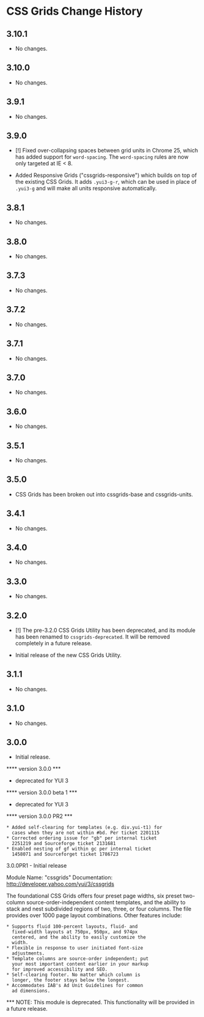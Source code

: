 CSS Grids Change History
========================

3.10.1
------

* No changes.

3.10.0
------

* No changes.

3.9.1
-----

* No changes.

3.9.0
-----

* [!] Fixed over-collapsing spaces between grid units in Chrome 25, which has
  added support for `word-spacing`. The `word-spacing` rules are now only
  targeted at IE < 8.

* Added Responsive Grids ("cssgrids-responsive") which builds on top of the
  existing CSS Grids. It adds `.yui3-g-r`, which can be used in place of
  `.yui3-g` and will make all units responsive automatically.

3.8.1
-----

* No changes.

3.8.0
-----

* No changes.

3.7.3
-----

* No changes.

3.7.2
-----

* No changes.

3.7.1
-----

* No changes.

3.7.0
-----

* No changes.

3.6.0
-----

  * No changes.

3.5.1
-----

  * No changes.

3.5.0
-----

  * CSS Grids has been broken out into cssgrids-base and cssgrids-units.


3.4.1
-----

  * No changes.


3.4.0
-----

  * No changes.


3.3.0
-----

  * No changes.


3.2.0
-----

  * [!] The pre-3.2.0 CSS Grids Utility has been deprecated, and its
    module has been renamed to `cssgrids-deprecated`. It will be removed
    completely in a future release.

  * Initial release of the new CSS Grids Utility.


3.1.1
-----

  * No changes.


3.1.0
-----

  * No changes.


3.0.0
-----

  * Initial release.

**** version 3.0.0 ***
  * deprecated for YUI 3

**** version 3.0.0 beta 1 ***
  * deprecated for YUI 3

**** version 3.0.0 PR2 ***

    * Added self-clearing for templates (e.g. div.yui-t1) for
      cases when they are not within #bd. Per ticket 2201115
    * Corrected ordering issue for "gb" per internal ticket
      2251219 and Sourceforge ticket 2131681
    * Enabled nesting of gf within gc per internal ticket
      1458071 and Sourceforget ticket 1786723

3.0.0PR1 - Initial release

Module Name: "cssgrids"
Documentation: http://developer.yahoo.com/yui/3/cssgrids

The foundational CSS Grids offers four preset page widths,
six preset two-column source-order-independent content
templates, and the ability to stack and nest subdivided
regions of two, three, or four columns. The file provides
over 1000 page layout combinations. Other features include:

    * Supports fluid 100-percent layouts, fluid- and
      fixed-width layouts at 750px, 950px, and 974px
      centered, and the ability to easily customize the
      width.
    * Flexible in response to user initiated font-size
      adjustments.
    * Template columns are source-order independent; put
      your most important content earlier in your markup
      for improved accessibility and SEO.
    * Self-clearing footer. No matter which column is
      longer, the footer stays below the longest.
    * Accommodates IAB's Ad Unit Guidelines for common
      ad dimensions.

*** NOTE: This module is deprecated. This functionality will be provided in a future release.

